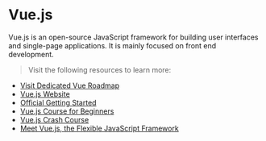 # Vue.js
Vue.js is an open-source JavaScript framework for building user interfaces and single-page applications. It is mainly focused on front end development.

> Visit the following resources to learn more:

- [Visit Dedicated Vue Roadmap](https://roadmap.sh/vue)
- [Vue.js Website](https://vuejs.org/)
- [Official Getting Started](https://vuejs.org/v2/guide/)
- [Vue.js Course for Beginners](https://www.youtube.com/watch?v=FXpIoQ_rT_c)
- [Vue.js Crash Course](https://www.youtube.com/watch?v=qZXt1Aom3Cs)
- [Meet Vue.js, the Flexible JavaScript Framework](https://thenewstack.io/meet-vue-js-flexible-javascript-framework/)